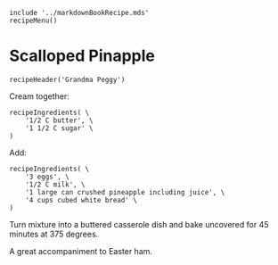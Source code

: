 ~~~ markdown-script
include '../markdownBookRecipe.mds'
recipeMenu()
~~~

# Scalloped Pinapple

~~~ markdown-script
recipeHeader('Grandma Peggy')
~~~

Cream together:

~~~ markdown-script
recipeIngredients( \
    '1/2 C butter', \
    '1 1/2 C sugar' \
)
~~~

Add:

~~~ markdown-script
recipeIngredients( \
    '3 eggs', \
    '1/2 C milk', \
    '1 large can crushed pineapple including juice', \
    '4 cups cubed white bread' \
)
~~~

Turn mixture into a buttered casserole dish and bake uncovered for 45 minutes at 375 degrees.

A great accompaniment to Easter ham.
